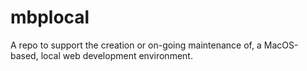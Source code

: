 # mbplocal
A repo to support the creation or on-going maintenance of, a MacOS-based, local web development environment.
